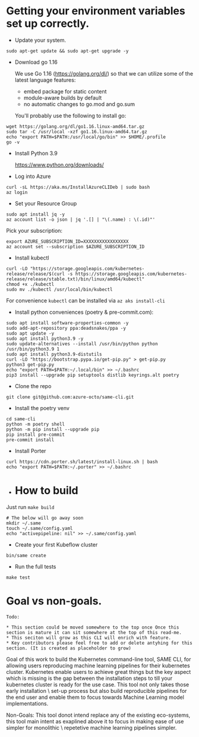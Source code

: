 # Getting your environment variables set up correctly.
- Update your system.
```
sudo apt-get update && sudo apt-get upgrade -y
```
- Download go 1.16

  We use Go 1.16 (https://golang.org/dl/) so that we can utilize some of the latest language features:
  * embed package for static content
  * module-aware builds by default
  * no automatic changes to go.mod and go.sum
  
  
  You'll probably use the following to install go:
```
wget https://golang.org/dl/go1.16.linux-amd64.tar.gz
sudo tar -C /usr/local -xzf go1.16.linux-amd64.tar.gz
echo "export PATH=$PATH:/usr/local/go/bin" >> $HOME/.profile
go -v
```

- Install Python 3.9

  https://www.python.org/downloads/

- Log into Azure
```
curl -sL https://aka.ms/InstallAzureCLIDeb | sudo bash
az login
```

- Set your Resource Group
```
sudo apt install jq -y
az account list -o json | jq '.[] | "\(.name) : \(.id)"'
```
Pick your subscription:
```
export AZURE_SUBSCRIPTION_ID=XXXXXXXXXXXXXXXXX
az account set --subscription $AZURE_SUBSCRIPTION_ID
```

- Install kubectl
```
curl -LO "https://storage.googleapis.com/kubernetes-release/release/$(curl -s https://storage.googleapis.com/kubernetes-release/release/stable.txt)/bin/linux/amd64/kubectl"
chmod +x ./kubectl
sudo mv ./kubectl /usr/local/bin/kubectl
```
For convenience `kubectl` can be installed via `az aks install-cli`

- Install python conveniences (poetry & pre-commit.com):
```
sudo apt install software-properties-common -y 
sudo add-apt-repository ppa:deadsnakes/ppa -y
sudo apt update -y
sudo apt install python3.9 -y
sudo update-alternatives --install /usr/bin/python python /usr/bin/python3.9 1
sudo apt install python3.9-distutils
curl -LO "https://bootstrap.pypa.io/get-pip.py" > get-pip.py
python3 get-pip.py
echo "export PATH=$PATH:~/.local/bin" >> ~/.bashrc
pip3 install --upgrade pip setuptools distlib keyrings.alt poetry
```
- Clone the repo
```
git clone git@github.com:azure-octo/same-cli.git
```
- Install the poetry venv
```
cd same-cli
python -m poetry shell
python -m pip install --upgrade pip
pip install pre-commit
pre-commit install
```
- Install Porter
```
curl https://cdn.porter.sh/latest/install-linux.sh | bash
echo "export PATH=$PATH:~/.porter" >> ~/.bashrc
```

- # How to build
Just run `make build`
```
# The below will go away soon
mkdir ~/.same
touch ~/.same/config.yaml
echo "activepipeline: nil" >> ~/.same/config.yaml
```
- Create your first Kubeflow cluster
```
bin/same create
```

- Run the full tests

```
make test
```
# Goal vs non-goals.

```
Todo: 

* This section could be moved somewhere to the top once Once this section is mature it can sit somewhere at the top of this read-me.
* This seciton will grow as this CLI will enrich with feature.
* Key contributors please feel free to add or delete antyhing for this section. (It is created as placeholder to grow)

```

Goal of this work to build the Kubernetes command-line tool, SAME CLI, for allowing users reproducing machine learning pipelines for their kubernetes cluster. Kubernetes enable users to achieve great things but the key aspect which is missing is the gap between the installation steps to till your kubernetes cluster is ready for the use case. This tool not only takes those early installation \ set-up process but also build reproducible pipelines for the end user and enable them to focus towards Machine Learning model implementations.

Non-Goals: This tool donot intend replace any of the existing eco-systems, this tool main intent as exaplined above it to focus in making ease of use simpler for monolithic \ repetetive machine learning pipelines simpler.

